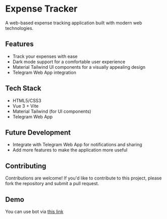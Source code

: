 # Expense Tracker
A web-based expense tracking application built with modern web technologies.

## Features
- Track your expenses with ease
- Dark mode support for a comfortable user experience
- Material Tailwind UI components for a visually appealing design
- Telegram Web App integration

## Tech Stack
- HTML5/CSS3
- Vue 3 + Vite
- Material Tailwind (for UI components)
- Telegram Web App

## Future Development
- Integrate with Telegram Web App for notifications and sharing
- Add more features to make the application more useful

## Contributing
Contributions are welcome! If you'd like to contribute to this project, please fork the repository and submit a pull request.
## Demo

You can use bot via [this link](https://t.me/spectacular_cheesecake_bot)



